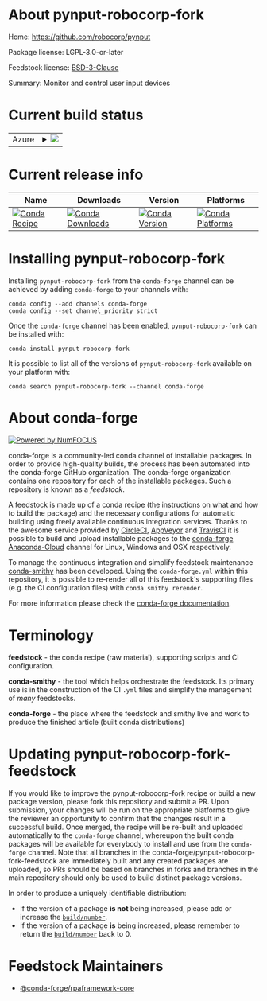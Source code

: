 About pynput-robocorp-fork
==========================

Home: https://github.com/robocorp/pynput

Package license: LGPL-3.0-or-later

Feedstock license: [BSD-3-Clause](https://github.com/conda-forge/pynput-robocorp-fork-feedstock/blob/master/LICENSE.txt)

Summary: Monitor and control user input devices

Current build status
====================


<table>
    
  <tr>
    <td>Azure</td>
    <td>
      <details>
        <summary>
          <a href="https://dev.azure.com/conda-forge/feedstock-builds/_build/latest?definitionId=11659&branchName=master">
            <img src="https://dev.azure.com/conda-forge/feedstock-builds/_apis/build/status/pynput-robocorp-fork-feedstock?branchName=master">
          </a>
        </summary>
        <table>
          <thead><tr><th>Variant</th><th>Status</th></tr></thead>
          <tbody><tr>
              <td>linux_64_python3.6.____cpython</td>
              <td>
                <a href="https://dev.azure.com/conda-forge/feedstock-builds/_build/latest?definitionId=11659&branchName=master">
                  <img src="https://dev.azure.com/conda-forge/feedstock-builds/_apis/build/status/pynput-robocorp-fork-feedstock?branchName=master&jobName=linux&configuration=linux_64_python3.6.____cpython" alt="variant">
                </a>
              </td>
            </tr><tr>
              <td>linux_64_python3.7.____cpython</td>
              <td>
                <a href="https://dev.azure.com/conda-forge/feedstock-builds/_build/latest?definitionId=11659&branchName=master">
                  <img src="https://dev.azure.com/conda-forge/feedstock-builds/_apis/build/status/pynput-robocorp-fork-feedstock?branchName=master&jobName=linux&configuration=linux_64_python3.7.____cpython" alt="variant">
                </a>
              </td>
            </tr><tr>
              <td>linux_64_python3.8.____cpython</td>
              <td>
                <a href="https://dev.azure.com/conda-forge/feedstock-builds/_build/latest?definitionId=11659&branchName=master">
                  <img src="https://dev.azure.com/conda-forge/feedstock-builds/_apis/build/status/pynput-robocorp-fork-feedstock?branchName=master&jobName=linux&configuration=linux_64_python3.8.____cpython" alt="variant">
                </a>
              </td>
            </tr><tr>
              <td>linux_64_python3.9.____cpython</td>
              <td>
                <a href="https://dev.azure.com/conda-forge/feedstock-builds/_build/latest?definitionId=11659&branchName=master">
                  <img src="https://dev.azure.com/conda-forge/feedstock-builds/_apis/build/status/pynput-robocorp-fork-feedstock?branchName=master&jobName=linux&configuration=linux_64_python3.9.____cpython" alt="variant">
                </a>
              </td>
            </tr><tr>
              <td>osx_64_python3.6.____cpython</td>
              <td>
                <a href="https://dev.azure.com/conda-forge/feedstock-builds/_build/latest?definitionId=11659&branchName=master">
                  <img src="https://dev.azure.com/conda-forge/feedstock-builds/_apis/build/status/pynput-robocorp-fork-feedstock?branchName=master&jobName=osx&configuration=osx_64_python3.6.____cpython" alt="variant">
                </a>
              </td>
            </tr><tr>
              <td>osx_64_python3.7.____cpython</td>
              <td>
                <a href="https://dev.azure.com/conda-forge/feedstock-builds/_build/latest?definitionId=11659&branchName=master">
                  <img src="https://dev.azure.com/conda-forge/feedstock-builds/_apis/build/status/pynput-robocorp-fork-feedstock?branchName=master&jobName=osx&configuration=osx_64_python3.7.____cpython" alt="variant">
                </a>
              </td>
            </tr><tr>
              <td>osx_64_python3.8.____cpython</td>
              <td>
                <a href="https://dev.azure.com/conda-forge/feedstock-builds/_build/latest?definitionId=11659&branchName=master">
                  <img src="https://dev.azure.com/conda-forge/feedstock-builds/_apis/build/status/pynput-robocorp-fork-feedstock?branchName=master&jobName=osx&configuration=osx_64_python3.8.____cpython" alt="variant">
                </a>
              </td>
            </tr><tr>
              <td>osx_64_python3.9.____cpython</td>
              <td>
                <a href="https://dev.azure.com/conda-forge/feedstock-builds/_build/latest?definitionId=11659&branchName=master">
                  <img src="https://dev.azure.com/conda-forge/feedstock-builds/_apis/build/status/pynput-robocorp-fork-feedstock?branchName=master&jobName=osx&configuration=osx_64_python3.9.____cpython" alt="variant">
                </a>
              </td>
            </tr><tr>
              <td>win_64_python3.6.____cpython</td>
              <td>
                <a href="https://dev.azure.com/conda-forge/feedstock-builds/_build/latest?definitionId=11659&branchName=master">
                  <img src="https://dev.azure.com/conda-forge/feedstock-builds/_apis/build/status/pynput-robocorp-fork-feedstock?branchName=master&jobName=win&configuration=win_64_python3.6.____cpython" alt="variant">
                </a>
              </td>
            </tr><tr>
              <td>win_64_python3.7.____cpython</td>
              <td>
                <a href="https://dev.azure.com/conda-forge/feedstock-builds/_build/latest?definitionId=11659&branchName=master">
                  <img src="https://dev.azure.com/conda-forge/feedstock-builds/_apis/build/status/pynput-robocorp-fork-feedstock?branchName=master&jobName=win&configuration=win_64_python3.7.____cpython" alt="variant">
                </a>
              </td>
            </tr><tr>
              <td>win_64_python3.8.____cpython</td>
              <td>
                <a href="https://dev.azure.com/conda-forge/feedstock-builds/_build/latest?definitionId=11659&branchName=master">
                  <img src="https://dev.azure.com/conda-forge/feedstock-builds/_apis/build/status/pynput-robocorp-fork-feedstock?branchName=master&jobName=win&configuration=win_64_python3.8.____cpython" alt="variant">
                </a>
              </td>
            </tr><tr>
              <td>win_64_python3.9.____cpython</td>
              <td>
                <a href="https://dev.azure.com/conda-forge/feedstock-builds/_build/latest?definitionId=11659&branchName=master">
                  <img src="https://dev.azure.com/conda-forge/feedstock-builds/_apis/build/status/pynput-robocorp-fork-feedstock?branchName=master&jobName=win&configuration=win_64_python3.9.____cpython" alt="variant">
                </a>
              </td>
            </tr>
          </tbody>
        </table>
      </details>
    </td>
  </tr>
</table>

Current release info
====================

| Name | Downloads | Version | Platforms |
| --- | --- | --- | --- |
| [![Conda Recipe](https://img.shields.io/badge/recipe-pynput--robocorp--fork-green.svg)](https://anaconda.org/conda-forge/pynput-robocorp-fork) | [![Conda Downloads](https://img.shields.io/conda/dn/conda-forge/pynput-robocorp-fork.svg)](https://anaconda.org/conda-forge/pynput-robocorp-fork) | [![Conda Version](https://img.shields.io/conda/vn/conda-forge/pynput-robocorp-fork.svg)](https://anaconda.org/conda-forge/pynput-robocorp-fork) | [![Conda Platforms](https://img.shields.io/conda/pn/conda-forge/pynput-robocorp-fork.svg)](https://anaconda.org/conda-forge/pynput-robocorp-fork) |

Installing pynput-robocorp-fork
===============================

Installing `pynput-robocorp-fork` from the `conda-forge` channel can be achieved by adding `conda-forge` to your channels with:

```
conda config --add channels conda-forge
conda config --set channel_priority strict
```

Once the `conda-forge` channel has been enabled, `pynput-robocorp-fork` can be installed with:

```
conda install pynput-robocorp-fork
```

It is possible to list all of the versions of `pynput-robocorp-fork` available on your platform with:

```
conda search pynput-robocorp-fork --channel conda-forge
```


About conda-forge
=================

[![Powered by NumFOCUS](https://img.shields.io/badge/powered%20by-NumFOCUS-orange.svg?style=flat&colorA=E1523D&colorB=007D8A)](http://numfocus.org)

conda-forge is a community-led conda channel of installable packages.
In order to provide high-quality builds, the process has been automated into the
conda-forge GitHub organization. The conda-forge organization contains one repository
for each of the installable packages. Such a repository is known as a *feedstock*.

A feedstock is made up of a conda recipe (the instructions on what and how to build
the package) and the necessary configurations for automatic building using freely
available continuous integration services. Thanks to the awesome service provided by
[CircleCI](https://circleci.com/), [AppVeyor](https://www.appveyor.com/)
and [TravisCI](https://travis-ci.com/) it is possible to build and upload installable
packages to the [conda-forge](https://anaconda.org/conda-forge)
[Anaconda-Cloud](https://anaconda.org/) channel for Linux, Windows and OSX respectively.

To manage the continuous integration and simplify feedstock maintenance
[conda-smithy](https://github.com/conda-forge/conda-smithy) has been developed.
Using the ``conda-forge.yml`` within this repository, it is possible to re-render all of
this feedstock's supporting files (e.g. the CI configuration files) with ``conda smithy rerender``.

For more information please check the [conda-forge documentation](https://conda-forge.org/docs/).

Terminology
===========

**feedstock** - the conda recipe (raw material), supporting scripts and CI configuration.

**conda-smithy** - the tool which helps orchestrate the feedstock.
                   Its primary use is in the construction of the CI ``.yml`` files
                   and simplify the management of *many* feedstocks.

**conda-forge** - the place where the feedstock and smithy live and work to
                  produce the finished article (built conda distributions)


Updating pynput-robocorp-fork-feedstock
=======================================

If you would like to improve the pynput-robocorp-fork recipe or build a new
package version, please fork this repository and submit a PR. Upon submission,
your changes will be run on the appropriate platforms to give the reviewer an
opportunity to confirm that the changes result in a successful build. Once
merged, the recipe will be re-built and uploaded automatically to the
`conda-forge` channel, whereupon the built conda packages will be available for
everybody to install and use from the `conda-forge` channel.
Note that all branches in the conda-forge/pynput-robocorp-fork-feedstock are
immediately built and any created packages are uploaded, so PRs should be based
on branches in forks and branches in the main repository should only be used to
build distinct package versions.

In order to produce a uniquely identifiable distribution:
 * If the version of a package **is not** being increased, please add or increase
   the [``build/number``](https://docs.conda.io/projects/conda-build/en/latest/resources/define-metadata.html#build-number-and-string).
 * If the version of a package **is** being increased, please remember to return
   the [``build/number``](https://docs.conda.io/projects/conda-build/en/latest/resources/define-metadata.html#build-number-and-string)
   back to 0.

Feedstock Maintainers
=====================

* [@conda-forge/rpaframework-core](https://github.com/conda-forge/rpaframework-core/)

